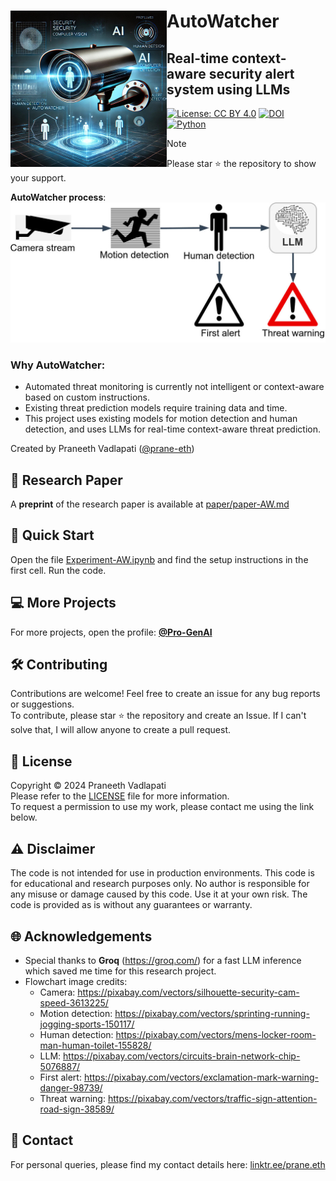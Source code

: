 <!-- Copyright (c) 2024 Praneeth Vadlapati -->

# <img src="./files/logo_small.jpg" align="left" width="250" alt="AutoWatcher" /> AutoWatcher

## Real-time context-aware security alert system using LLMs

[![License: CC BY 4.0](https://img.shields.io/badge/License-CC_BY_4.0-darkgreen.svg?style=for-the-badge)](./LICENSE.md)
[![DOI](https://img.shields.io/badge/DOI-10.55041/IJSREM33034-darkgreen?style=for-the-badge)](https://doi.org/10.55041/IJSREM33034)
[![Python](https://img.shields.io/badge/Python-3776AB?style=for-the-badge&logo=python&logoColor=ffdd54)](https://www.python.org/)

> [!NOTE]
> Please star :star: the repository to show your support. <br>

<!-- Workflow images -->
**AutoWatcher process**: <br>
<img src="./files/AW_flow.jpg" alt="AutoWatcher flow" width="600">

### Why AutoWatcher:
- Automated threat monitoring is currently not intelligent or
	context-aware based on custom instructions.
- Existing threat prediction models require training data and time.
- This project uses existing models for motion detection and human detection,
	and uses LLMs for real-time context-aware threat prediction.


Created by Praneeth Vadlapati ([@prane-eth](https://github.com/prane-eth))


## :page_facing_up: Research Paper
A **preprint** of the research paper is available at [paper/paper-AW.md](paper/paper-AW.md) <br>


## :rocket: Quick Start
Open the file [Experiment-AW.ipynb](Experiment-AW.ipynb)
	and find the setup instructions in the first cell.
Run the code. <br>


## :computer: More Projects
For more projects, open the profile: **[@Pro-GenAI](https://github.com/Pro-GenAI)** <br>


## :hammer_and_wrench: Contributing
Contributions are welcome! Feel free to create an issue for any bug reports or suggestions. <br>
To contribute, please star :star: the repository and create an Issue. If I can't solve that, I will allow anyone to create a pull request.<br>


## :identification_card: License
Copyright &copy; 2024 Praneeth Vadlapati <br>
Please refer to the [LICENSE](./LICENSE.md) file for more information. <br>
To request a permission to use my work, please contact me using the link below.


## :warning: Disclaimer
The code is not intended for use in production environments.
This code is for educational and research purposes only.
No author is responsible for any misuse or damage caused by this code.
Use it at your own risk. The code is provided as is without any guarantees or warranty.


## :globe_with_meridians: Acknowledgements
- Special thanks to **Groq** (https://groq.com/) for a fast LLM inference which saved me time for this research project.
- Flowchart image credits:
	- Camera: https://pixabay.com/vectors/silhouette-security-cam-speed-3613225/
	- Motion detection: https://pixabay.com/vectors/sprinting-running-jogging-sports-150117/
	- Human detection: https://pixabay.com/vectors/mens-locker-room-man-human-toilet-155828/
	- LLM: https://pixabay.com/vectors/circuits-brain-network-chip-5076887/
	- First alert: https://pixabay.com/vectors/exclamation-mark-warning-danger-98739/
	- Threat warning: https://pixabay.com/vectors/traffic-sign-attention-road-sign-38589/


## :email: Contact
For personal queries, please find my contact details here: [linktr.ee/prane.eth](https://linktr.ee/prane.eth)

